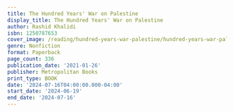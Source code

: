 ```yaml
---
title: The Hundred Years' War on Palestine
display_title: The Hundred Years' War on Palestine
author: Rashid Khalidi
isbn: 1250787653
cover_image: /reading/hundred-years-war-palestine/hundred-years-war-palestine.jpg
genre: Nonfiction
format: Paperback
page_count: 336
publication_date: '2021-01-26'
publisher: Metropolitan Books
print_type: BOOK
date: '2024-07-16T04:00:00.000-04:00'
start_date: '2024-06-19'
end_date: '2024-07-16'
---
```


